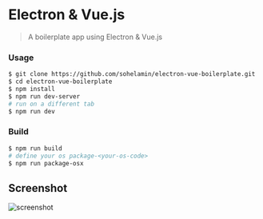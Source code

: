 # Electron & Vue.js
> A boilerplate app using Electron & Vue.js

### Usage

```bash
$ git clone https://github.com/sohelamin/electron-vue-boilerplate.git
$ cd electron-vue-boilerplate
$ npm install
$ npm run dev-server
# run on a different tab
$ npm run dev
```

### Build

```bash
$ npm run build
# define your os package-<your-os-code>
$ npm run package-osx
```

## Screenshot
![screenshot](https://cloud.githubusercontent.com/assets/1708683/17278142/0fac0790-5777-11e6-9659-d5b40f12e7cf.png)

